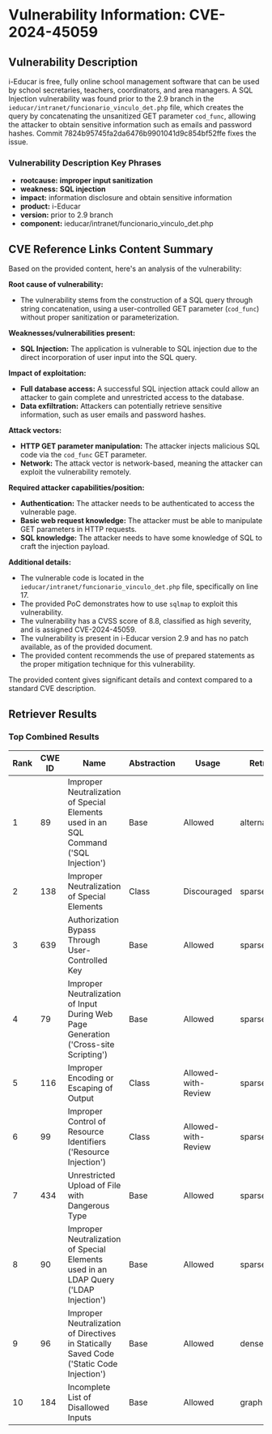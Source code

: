 # Vulnerability Information: CVE-2024-45059

## Vulnerability Description
i-Educar is free, fully online school management software that can be used by school secretaries, teachers, coordinators, and area managers. A SQL Injection vulnerability was found prior to the 2.9 branch in the `ieducar/intranet/funcionario_vinculo_det.php` file, which creates the query by concatenating the unsanitized GET parameter `cod_func`, allowing the attacker to obtain sensitive information such as emails and password hashes. Commit 7824b95745fa2da6476b9901041d9c854bf52ffe fixes the issue.

### Vulnerability Description Key Phrases
- **rootcause:** **improper input sanitization**
- **weakness:** **SQL injection**
- **impact:** information disclosure and obtain sensitive information
- **product:** i-Educar
- **version:** prior to 2.9 branch
- **component:** ieducar/intranet/funcionario_vinculo_det.php

## CVE Reference Links Content Summary
Based on the provided content, here's an analysis of the vulnerability:

**Root cause of vulnerability:**

*   The vulnerability stems from the construction of a SQL query through string concatenation, using a user-controlled GET parameter (`cod_func`) without proper sanitization or parameterization.

**Weaknesses/vulnerabilities present:**

*   **SQL Injection:** The application is vulnerable to SQL injection due to the direct incorporation of user input into the SQL query.

**Impact of exploitation:**

*   **Full database access:** A successful SQL injection attack could allow an attacker to gain complete and unrestricted access to the database.
*   **Data exfiltration:** Attackers can potentially retrieve sensitive information, such as user emails and password hashes.

**Attack vectors:**

*   **HTTP GET parameter manipulation:** The attacker injects malicious SQL code via the `cod_func` GET parameter.
*   **Network:** The attack vector is network-based, meaning the attacker can exploit the vulnerability remotely.

**Required attacker capabilities/position:**

*   **Authentication:** The attacker needs to be authenticated to access the vulnerable page.
*   **Basic web request knowledge:** The attacker must be able to manipulate GET parameters in HTTP requests.
*   **SQL knowledge:** The attacker needs to have some knowledge of SQL to craft the injection payload.

**Additional details:**

*   The vulnerable code is located in the `ieducar/intranet/funcionario_vinculo_det.php` file, specifically on line 17.
*   The provided PoC demonstrates how to use `sqlmap` to exploit this vulnerability.
*   The vulnerability has a CVSS score of 8.8, classified as high severity, and is assigned CVE-2024-45059.
*   The vulnerability is present in i-Educar version 2.9 and has no patch available, as of the provided document.
*   The provided content recommends the use of prepared statements as the proper mitigation technique for this vulnerability.

The provided content gives significant details and context compared to a standard CVE description.

## Retriever Results

### Top Combined Results

| Rank | CWE ID | Name | Abstraction | Usage  | Retrievers | Individual Scores |
|------|--------|------|-------------|-------|------------|-------------------|
| 1 | 89 | Improper Neutralization of Special Elements used in an SQL Command ('SQL Injection') | Base | Allowed | alternate_terms | 1.000 |
| 2 | 138 | Improper Neutralization of Special Elements | Class | Discouraged | sparse | 0.363 |
| 3 | 639 | Authorization Bypass Through User-Controlled Key | Base | Allowed | sparse | 0.341 |
| 4 | 79 | Improper Neutralization of Input During Web Page Generation ('Cross-site Scripting') | Base | Allowed | sparse | 0.334 |
| 5 | 116 | Improper Encoding or Escaping of Output | Class | Allowed-with-Review | sparse | 0.327 |
| 6 | 99 | Improper Control of Resource Identifiers ('Resource Injection') | Class | Allowed-with-Review | sparse | 0.326 |
| 7 | 434 | Unrestricted Upload of File with Dangerous Type | Base | Allowed | sparse | 0.325 |
| 8 | 90 | Improper Neutralization of Special Elements used in an LDAP Query ('LDAP Injection') | Base | Allowed | sparse | 0.323 |
| 9 | 96 | Improper Neutralization of Directives in Statically Saved Code ('Static Code Injection') | Base | Allowed | dense | 0.475 |
| 10 | 184 | Incomplete List of Disallowed Inputs | Base | Allowed | graph | 0.002 |

